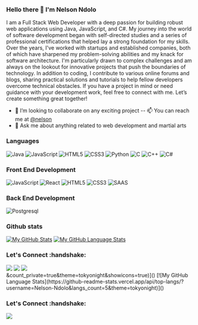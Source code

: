 ### Hello there 👋 I'm Nelson Ndolo

I am a Full Stack Web Developer with a deep passion for building robust web applications using Java, JavaScript, and C#. My journey into the world of software development began with self-directed studies and a series of professional certifications that helped lay a strong foundation for my skills. Over the years, I've worked with startups and established companies, both of which have sharpened my problem-solving abilities and my knack for software architecture. I'm particularly drawn to complex challenges and am always on the lookout for innovative projects that push the boundaries of technology. In addition to coding, I contribute to various online forums and blogs, sharing practical solutions and tutorials to help fellow developers overcome technical obstacles. If you have a project in mind or need guidance with your development work, feel free to connect with me. Let’s create something great together!

- 👯 I’m looking to collaborate on any exciting project
-- 📫 You can reach me at [@nelson](https://www.linkedin.com/in/nelson-ndolo/)
- 💬 Ask me about anything related to web development and martial arts

### Languages
![Java](https://icongr.am/devicon/java-original.svg?size=50&color=currentColor)
![JavaScript](https://icongr.am/devicon/javascript-original.svg?size=50&color=currentColor)
![HTML5](https://icongr.am/devicon/html5-original.svg?size=50&color=currentColor)
![CSS3](https://icongr.am/devicon/css3-original.svg?size=50&color=currentColor)
![Python](https://icongr.am/devicon/python-original.svg?size=50&color=currentColor)
![C](https://icongr.am/devicon/c-original.svg?size=50&color=currentColor)
![C++](https://icongr.am/devicon/cplusplus-original.svg?size=50&color=currentColor)
![C#](https://icongr.am/devicon/csharp-original.svg?size=50&color=currentColor)

### Front End Development
![JavaScript](https://icongr.am/devicon/javascript-original.svg?size=50&color=currentColor)
![React](https://icongr.am/devicon/react-original.svg?size=50&color=currentColor)
![HTML5](https://icongr.am/devicon/html5-original.svg?size=50&color=currentColor)
![CSS3](https://icongr.am/devicon/css3-original.svg?size=50&color=currentColor)
![SAAS](https://icongr.am/devicon/sass-original.svg?size=50&color=currentColor)

### Back End Development
![Postgresql](https://icongr.am/devicon/postgresql-original.svg?size=50&color=currentColor)



### Github stats
[![My GitHub Stats](https://github-readme-stats.vercel.app/api/?username=Nelsonmakena&count_private=true&theme=tokyonight&showicons=true)]()
[![My GitHub Language Stats](https://github-readme-stats.vercel.app/api/top-langs/?username=Nelsonmakena&langs_count=5&theme=tokyonight)]()

<h3 align="left">Let's Connect :handshake:</h3>
<div align="left">
<a target="_blank" href="[https://www.linkedin.com/in/nelson-ndolo/](https://www.linkedin.com/in/nelson-ndolo-1a0037249/)"><img src="https://img.shields.io/badge/-LinkedIn-0077b5?style=for-the-badge&logo=LinkedIn&logoColor=white"></img></a> 
<a target="_blank" href="mailto:nelsonmakena@outlook.com"><img src="https://img.shields.io/badge/-Gmail-D14836?style=for-the-badge&logo=Gmail&logoColor=white"></img></a> 
<a target="_blank" href="https://twitter.com/nelsonndolo1"><img src="https://img.shields.io/badge/-Twitter-1DA1F2?style=for-the-badge&logo=Twitter&logoColor=white"></img></a>
<div/>
&count_private=true&theme=tokyonight&showicons=true)]()
[![My GitHub Language Stats](https://github-readme-stats.vercel.app/api/top-langs/?username=Nelson-Ndolo&langs_count=5&theme=tokyonight)]()

<h3 align="left">Let's Connect :handshake:</h3>
<div align="left">
<a target="_blank" href="[https://www.linkedin.com/in/nelson-ndolo/](https://www.linkedin.com/in/nelson-ndolo-1a0037249/)"><img src="https://img.shields.io/badge/-LinkedIn-0077b5?style=for-the-badge&logo=LinkedIn&logoColor=white"></img></a> 

<div/>
